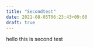 ```yaml
---
title: "Secondtest"
date: 2021-08-05T06:23:43+09:00
draft: true
---
```




hello this is second test